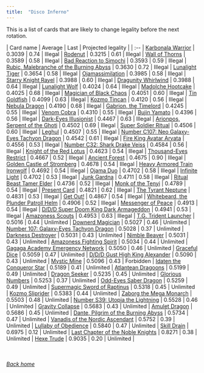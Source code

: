 ```yaml
---
title:  "Disco Inferno"
---
```


This is a list of cards that are likely to change legality before the next rotation.

| Card name | Average | Last | Projected legality |
| :-- |
[Karbonala Warrior](https://db.ygoprodeck.com/card/?search=Karbonala%20Warrior) | 0.3039 | 0.74 | Illegal |
[Rodenut](https://db.ygoprodeck.com/card/?search=Rodenut) | 0.3215 | 0.61 | Illegal |
[Wall of Thorns](https://db.ygoprodeck.com/card/?search=Wall%20of%20Thorns) | 0.3589 | 0.58 | Illegal |
[Bad Reaction to Simochi](https://db.ygoprodeck.com/card/?search=Bad%20Reaction%20to%20Simochi) | 0.3593 | 0.59 | Illegal |
[Rubic, Malebranche of the Burning Abyss](https://db.ygoprodeck.com/card/?search=Rubic,%20Malebranche%20of%20the%20Burning%20Abyss) | 0.3630 | 0.72 | Illegal |
[Lunalight Tiger](https://db.ygoprodeck.com/card/?search=Lunalight%20Tiger) | 0.3654 | 0.58 | Illegal |
[Ojamassimilation](https://db.ygoprodeck.com/card/?search=Ojamassimilation) | 0.3985 | 0.58 | Illegal |
[Starry Knight Rayel](https://db.ygoprodeck.com/card/?search=Starry%20Knight%20Rayel) | 0.3988 | 0.60 | Illegal |
[Dragunity Whirlwind](https://db.ygoprodeck.com/card/?search=Dragunity%20Whirlwind) | 0.3988 | 0.64 | Illegal |
[Lunalight Wolf](https://db.ygoprodeck.com/card/?search=Lunalight%20Wolf) | 0.4024 | 0.64 | Illegal |
[Madolche Hootcake](https://db.ygoprodeck.com/card/?search=Madolche%20Hootcake) | 0.4025 | 0.68 | Illegal |
[Magician of Black Chaos](https://db.ygoprodeck.com/card/?search=Magician%20of%20Black%20Chaos) | 0.4051 | 0.60 | Illegal |
[Tin Goldfish](https://db.ygoprodeck.com/card/?search=Tin%20Goldfish) | 0.4099 | 0.63 | Illegal |
[Kozmo Tincan](https://db.ygoprodeck.com/card/?search=Kozmo%20Tincan) | 0.4120 | 0.56 | Illegal |
[Nebula Dragon](https://db.ygoprodeck.com/card/?search=Nebula%20Dragon) | 0.4190 | 0.68 | Illegal |
[Gabrion, the Timelord](https://db.ygoprodeck.com/card/?search=Gabrion,%20the%20Timelord) | 0.4245 | 0.55 | Illegal |
[Venom Cobra](https://db.ygoprodeck.com/card/?search=Venom%20Cobra) | 0.4310 | 0.55 | Illegal |
[Bujin Yamato](https://db.ygoprodeck.com/card/?search=Bujin%20Yamato) | 0.4396 | 0.56 | Illegal |
[Dark-Eyes Illusionist](https://db.ygoprodeck.com/card/?search=Dark-Eyes%20Illusionist) | 0.4467 | 0.63 | Illegal |
[Arionpos, Serpent of the Ghoti](https://db.ygoprodeck.com/card/?search=Arionpos,%20Serpent%20of%20the%20Ghoti) | 0.4502 | 0.69 | Illegal |
[Super Soldier Ritual](https://db.ygoprodeck.com/card/?search=Super%20Soldier%20Ritual) | 0.4506 | 0.60 | Illegal |
[Leghul](https://db.ygoprodeck.com/card/?search=Leghul) | 0.4507 | 0.55 | Illegal |
[Number C107: Neo Galaxy-Eyes Tachyon Dragon](https://db.ygoprodeck.com/card/?search=Number%20C107:%20Neo%20Galaxy-Eyes%20Tachyon%20Dragon) | 0.4542 | 0.61 | Illegal |
[Fire King Avatar Arvata](https://db.ygoprodeck.com/card/?search=Fire%20King%20Avatar%20Arvata) | 0.4556 | 0.53 | Illegal |
[Number C32: Shark Drake Veiss](https://db.ygoprodeck.com/card/?search=Number%20C32:%20Shark%20Drake%20Veiss) | 0.4584 | 0.56 | Illegal |
[Knight of the Red Lotus](https://db.ygoprodeck.com/card/?search=Knight%20of%20the%20Red%20Lotus) | 0.4623 | 0.54 | Illegal |
[Thousand-Eyes Restrict](https://db.ygoprodeck.com/card/?search=Thousand-Eyes%20Restrict) | 0.4667 | 0.52 | Illegal |
[Ancient Forest](https://db.ygoprodeck.com/card/?search=Ancient%20Forest) | 0.4675 | 0.90 | Illegal |
[Golden Castle of Stromberg](https://db.ygoprodeck.com/card/?search=Golden%20Castle%20of%20Stromberg) | 0.4678 | 0.54 | Illegal |
[Heavy Armored Train Ironwolf](https://db.ygoprodeck.com/card/?search=Heavy%20Armored%20Train%20Ironwolf) | 0.4692 | 0.54 | Illegal |
[Ojama Duo](https://db.ygoprodeck.com/card/?search=Ojama%20Duo) | 0.4702 | 0.58 | Illegal |
[Infinite Light](https://db.ygoprodeck.com/card/?search=Infinite%20Light) | 0.4702 | 0.53 | Illegal |
[Junk Gardna](https://db.ygoprodeck.com/card/?search=Junk%20Gardna) | 0.4711 | 0.58 | Illegal |
[Ritual Beast Tamer Elder](https://db.ygoprodeck.com/card/?search=Ritual%20Beast%20Tamer%20Elder) | 0.4736 | 0.52 | Illegal |
[Monk of the Tenyi](https://db.ygoprodeck.com/card/?search=Monk%20of%20the%20Tenyi) | 0.4789 | 0.54 | Illegal |
[Present Card](https://db.ygoprodeck.com/card/?search=Present%20Card) | 0.4821 | 0.62 | Illegal |
[The Tyrant Neptune](https://db.ygoprodeck.com/card/?search=The%20Tyrant%20Neptune) | 0.4831 | 0.53 | Illegal |
[Get Out!](https://db.ygoprodeck.com/card/?search=Get%20Out!) | 0.4867 | 0.54 | Illegal |
[Whitebeard, the Plunder Patroll Helm](https://db.ygoprodeck.com/card/?search=Whitebeard,%20the%20Plunder%20Patroll%20Helm) | 0.4906 | 0.52 | Illegal |
[Messenger of Peace](https://db.ygoprodeck.com/card/?search=Messenger%20of%20Peace) | 0.4913 | 0.54 | Illegal |
[D/D/D Super Doom King Dark Armageddon](https://db.ygoprodeck.com/card/?search=D/D/D%20Super%20Doom%20King%20Dark%20Armageddon) | 0.4941 | 0.53 | Illegal |
[Amazoness Scouts](https://db.ygoprodeck.com/card/?search=Amazoness%20Scouts) | 0.4953 | 0.63 | Illegal |
[T.G. Trident Launcher](https://db.ygoprodeck.com/card/?search=T.G.%20Trident%20Launcher) | 0.5016 | 0.44 | Unlimited |
[Downerd Magician](https://db.ygoprodeck.com/card/?search=Downerd%20Magician) | 0.5027 | 0.46 | Unlimited |
[Number 107: Galaxy-Eyes Tachyon Dragon](https://db.ygoprodeck.com/card/?search=Number%20107:%20Galaxy-Eyes%20Tachyon%20Dragon) | 0.5028 | 0.37 | Unlimited |
[Darkness Destroyer](https://db.ygoprodeck.com/card/?search=Darkness%20Destroyer) | 0.5031 | 0.43 | Unlimited |
[Nimble Beaver](https://db.ygoprodeck.com/card/?search=Nimble%20Beaver) | 0.5031 | 0.43 | Unlimited |
[Amazoness Fighting Spirit](https://db.ygoprodeck.com/card/?search=Amazoness%20Fighting%20Spirit) | 0.5034 | 0.44 | Unlimited |
[Gagaga Academy Emergency Network](https://db.ygoprodeck.com/card/?search=Gagaga%20Academy%20Emergency%20Network) | 0.5050 | 0.46 | Unlimited |
[Graceful Dice](https://db.ygoprodeck.com/card/?search=Graceful%20Dice) | 0.5059 | 0.47 | Unlimited |
[D/D/D Gust High King Alexander](https://db.ygoprodeck.com/card/?search=D/D/D%20Gust%20High%20King%20Alexander) | 0.5090 | 0.43 | Unlimited |
[Mystic Mine](https://db.ygoprodeck.com/card/?search=Mystic%20Mine) | 0.5096 | 0.43 | Forbidden |
[Idaten the Conqueror Star](https://db.ygoprodeck.com/card/?search=Idaten%20the%20Conqueror%20Star) | 0.5189 | 0.41 | Unlimited |
[Atlantean Dragoons](https://db.ygoprodeck.com/card/?search=Atlantean%20Dragoons) | 0.5199 | 0.49 | Unlimited |
[Dragon Seeker](https://db.ygoprodeck.com/card/?search=Dragon%20Seeker) | 0.5235 | 0.45 | Unlimited |
[Glorious Numbers](https://db.ygoprodeck.com/card/?search=Glorious%20Numbers) | 0.5253 | 0.37 | Unlimited |
[Odd-Eyes Saber Dragon](https://db.ygoprodeck.com/card/?search=Odd-Eyes%20Saber%20Dragon) | 0.5259 | 0.49 | Unlimited |
[Supermagic Sword of Raptinus](https://db.ygoprodeck.com/card/?search=Supermagic%20Sword%20of%20Raptinus) | 0.5318 | 0.45 | Unlimited |
[Kozmo Sliprider](https://db.ygoprodeck.com/card/?search=Kozmo%20Sliprider) | 0.5383 | 0.44 | Unlimited |
[Zaborg the Mega Monarch](https://db.ygoprodeck.com/card/?search=Zaborg%20the%20Mega%20Monarch) | 0.5503 | 0.48 | Unlimited |
[Number S39: Utopia the Lightning](https://db.ygoprodeck.com/card/?search=Number%20S39:%20Utopia%20the%20Lightning) | 0.5528 | 0.46 | Unlimited |
[Gravity Collapse](https://db.ygoprodeck.com/card/?search=Gravity%20Collapse) | 0.5683 | 0.43 | Unlimited |
[Amulet Dragon](https://db.ygoprodeck.com/card/?search=Amulet%20Dragon) | 0.5686 | 0.45 | Unlimited |
[Dante, Pilgrim of the Burning Abyss](https://db.ygoprodeck.com/card/?search=Dante,%20Pilgrim%20of%20the%20Burning%20Abyss) | 0.5734 | 0.47 | Unlimited |
[Vanadis of the Nordic Ascendant](https://db.ygoprodeck.com/card/?search=Vanadis%20of%20the%20Nordic%20Ascendant) | 0.5752 | 0.39 | Unlimited |
[Lullaby of Obedience](https://db.ygoprodeck.com/card/?search=Lullaby%20of%20Obedience) | 0.5840 | 0.47 | Unlimited |
[Skill Drain](https://db.ygoprodeck.com/card/?search=Skill%20Drain) | 0.6975 | 0.12 | Unlimited |
[Last Chapter of the Noble Knights](https://db.ygoprodeck.com/card/?search=Last%20Chapter%20of%20the%20Noble%20Knights) | 0.8271 | 0.38 | Unlimited |
[Hexe Trude](https://db.ygoprodeck.com/card/?search=Hexe%20Trude) | 0.9035 | 0.20 | Unlimited |

<br>

###### [Back home](index)